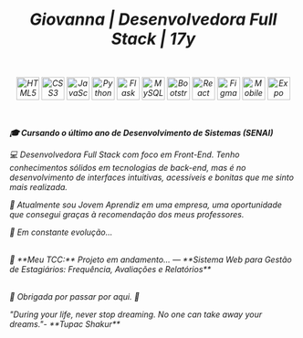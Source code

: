 <h1 align="center"><i> Giovanna | Desenvolvedora Full Stack | 17y <i></h1>
<br/>

<!-- Tecnologias com apenas ícones -->
<p align="center">
  <img src="https://cdn.jsdelivr.net/gh/devicons/devicon/icons/html5/html5-original.svg" width="40" alt="HTML5" />
  <img src="https://cdn.jsdelivr.net/gh/devicons/devicon/icons/css3/css3-original.svg" width="40" alt="CSS3" />
  <img src="https://cdn.jsdelivr.net/gh/devicons/devicon/icons/javascript/javascript-original.svg" width="40" alt="JavaScript" />
  <img src="https://cdn.jsdelivr.net/gh/devicons/devicon/icons/python/python-original.svg" width="40" alt="Python" />
  <img src="https://cdn.jsdelivr.net/gh/devicons/devicon/icons/flask/flask-original.svg" width="40" alt="Flask" />
  <img src="https://cdn.jsdelivr.net/gh/devicons/devicon/icons/mysql/mysql-original.svg" width="40" alt="MySQL" />
  <img src="https://cdn.jsdelivr.net/gh/devicons/devicon/icons/bootstrap/bootstrap-original.svg" width="40" alt="Bootstrap" />
  <img src="https://cdn.jsdelivr.net/gh/devicons/devicon/icons/react/react-original.svg" width="40" alt="React" />
  <img src="https://cdn.jsdelivr.net/gh/devicons/devicon/icons/figma/figma-original.svg" width="40" alt="Figma" />
  <img src="https://cdn.jsdelivr.net/gh/devicons/devicon/icons/android/android-original.svg" width="40" alt="Mobile" />
<img src="https://img.icons8.com/color/48/000000/expo.png" width="40" alt="Expo" />


</p>

<br/>
  
  <strong > 🎓 Cursando o último ano de Desenvolvimento de Sistemas (SENAI) </strong>  
<p "> 💻 Desenvolvedora Full Stack com foco em Front-End. Tenho conhecimentos sólidos em tecnologias de back-end, mas é no desenvolvimento de interfaces intuitivas, acessíveis e bonitas que me sinto mais realizada.  </p>  
<p>💼 Atualmente sou Jovem Aprendiz em uma empresa, uma oportunidade que consegui graças à recomendação dos meus professores.</p>

<p> 🧠 Em constante evolução... </p>  

<br>
📝 **Meu TCC:** Projeto em andamento... <!-- (https://link-do-projeto.com) --> — **Sistema Web para Gestão de Estagiários: Frequência, Avaliações e Relatórios**

<br> 
<br>
<p ><i>🫧 Obrigada por passar por aqui. 🫧</i></p>
<p ><i>"During your life, never stop dreaming. No one can take away your dreams."- **Tupac Shakur**</i></p>
